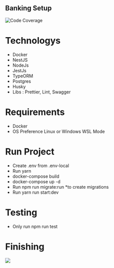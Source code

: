 ## Banking Setup

![Code Coverage](https://img.shields.io/badge/Code%20Coverage-36%25-critical?style=flat)

# Technologys

- Docker
- NestJS
- NodeJs
- JestJs
- TypeORM
- Postgres
- Husky
- Libs : Prettier, Lint, Swagger

# Requirements

- Docker
- OS Preference Linux or Windows WSL Mode

# Run Project

- Create .env from .env-local
- Run yarn
- docker-compose build
- docker-compose up -d
- Run npm run migrate:run \*to create migrations
- Run yarn run start:dev

# Testing

- Only run npm run test

# Finishing

<img src="https://i.imgur.com/v23I1D3.png">
